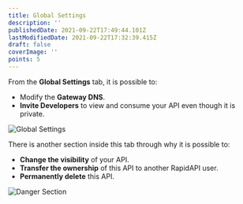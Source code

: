 ```yaml
---
title: Global Settings
description: ''
publishedDate: 2021-09-22T17:49:44.101Z
lastModifiedDate: 2021-09-22T17:32:39.415Z
draft: false
coverImage: ''
points: 5
---
```


From the **Global Settings** tab, it is possible to:

-   Modify the **Gateway DNS**.
-   **Invite Developers** to view and consume your API even though it is private.

![Global Settings](https://raw.githubusercontent.com/RapidAPI/DevRel-Stack-Data/production/learn/courses/rapidapi-hub-provider/images/image21.png)

There is another section inside this tab through why it is possible to:

-   **Change the visibility** of your API.
-   **Transfer the ownership** of this API to another RapidAPI user.
-   **Permanently delete** this API.

![Danger Section](https://raw.githubusercontent.com/RapidAPI/DevRel-Stack-Data/production/learn/courses/rapidapi-hub-provider/images/image22.png)
